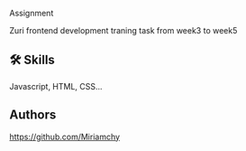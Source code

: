 Assignment

Zuri frontend development traning task from week3 to week5
## 🛠 Skills
Javascript, HTML, CSS...


## Authors
https://github.com/Miriamchy

